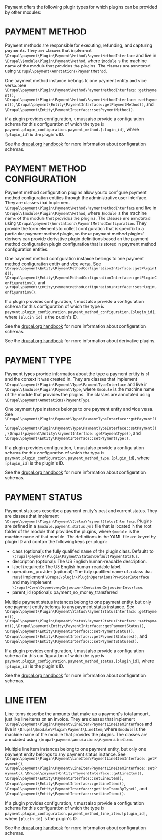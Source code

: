 Payment offers the following plugin types for which plugins can be provided by
other modules:

PAYMENT METHOD
==============
Payment methods are responsible for executing, refunding, and capturing
payments. They are classes that implement
`\Drupal\payment\Plugin\Payment\Method\PaymentMethodInterface` and live in
`\Drupal\$module\Plugin\Payment\Method`, where `$module` is the machine name of
the module that provides the plugins. The classes are annotated using
`\Drupal\payment\Annotations\PaymentMethod`.

One payment method instance belongs to one payment entity and vice versa. See
`\Drupal\payment\Plugin\Payment\Method\PaymentMethodInterface::getPayment()`,
`\Drupal\payment\Plugin\Payment\Method\PaymentMethodInterface::setPayment()`,
`\Drupal\payment\Entity\PaymentInterface::getPaymentMethod()`, and
`\Drupal\payment\Entity\PaymentInterface::setPaymentMethod()`.

If a plugin provides configuration, it must also provide a configuration schema
for this configuration of which the type is
`payment.plugin_configuration.payment_method.[plugin_id]`, where `[plugin_id]` 
is the plugin's ID.

See the [drupal.org handbook](https://www.drupal.org/node/1905070) for more 
information about configuration schemas.

PAYMENT METHOD CONFIGURATION
=============================
Payment method configuration plugins allow you to configure payment method
configuration entities through the administrative user interface. They are
classes that implement
`\Drupal\payment\Plugin\Payment\Method\PaymentMethodInterface` and live in
`\Drupal\$module\Plugin\Payment\Method`, where `$module` is the machine name of 
the module that provides the plugins. The classes are annotated using
`\Drupal\payment\Annotations\PaymentMethodConfiguration`. They provide the form
elements to collect configuration that is specific to a particular payment
method plugin, so those payment method plugins' derivers can provide derivative
plugin definitions based on the payment method configuration plugin
configuration that is stored in payment method configuration entities.

One payment method configuration instance belongs to one payment method
configuration entity and vice versa. See
`\Drupal\payment\Entity\PaymentMethodConfigurationInterface::getPluginId()`,
`\Drupal\payment\Entity\PaymentMethodConfigurationInterface::getPluginConfiguration()`,
and
`\Drupal\payment\Entity\PaymentMethodConfigurationInterface::setPluginConfiguration()`.

If a plugin provides configuration, it must also provide a configuration schema
for this configuration of which the type is
`payment.plugin_configuration.payment_method_configuration.[plugin_id]`, where
`[plugin_id]` is the plugin's ID.

See the [drupal.org handbook](https://www.drupal.org/node/1905070) for more 
information about configuration schemas.

See the [drupal.org handbook](https://www.drupal.org/node/1653226) for more 
information about derivative plugins.

PAYMENT TYPE
============
Payment types provide information about the type a payment entity is of and the
context it was created in. They are classes that implement
`\Drupal\payment\Plugin\Payment\Type\PaymentTypeInterface` and live in
`\Drupal\$module\Plugin\Payment\Type`, where `$module` is the machine name of 
the module that provides the plugins. The classes are annotated using
`\Drupal\payment\Annotations\PaymentType`.

One payment type instance belongs to one payment entity and vice versa. See
`\Drupal\payment\Plugin\Payment\Type\PaymentTypeInterface::getPayment()`,
`\Drupal\payment\Plugin\Payment\Type\PaymentTypeInterface::setPayment()`,
`\Drupal\payment\Entity\PaymentInterface::getPaymentType()`, and
`\Drupal\payment\Entity\PaymentInterface::setPaymentType()`.

If a plugin provides configuration, it must also provide a configuration schema
for this configuration of which the type is
`payment.plugin_configuration.payment_method_type.[plugin_id]`, where 
`[plugin_id]` is the plugin's ID.

See the [drupal.org handbook](https://www.drupal.org/node/1905070) for more 
information about configuration schemas.

PAYMENT STATUS
==============
Payment statuses describe a payment entity's past and current status. They are
classes that implement
`\Drupal\payment\Plugin\Payment\Status\PaymentStatusInterface`. Plugins are
defined in a `$module.payment.status.yml` file that is located in the root
folder of the module that provides the plugins, where `$module` is the machine 
name of that module. The definitions in the YAML file are keyed by plugin ID 
and contain the following keys per plugin:
- class (optional): the fully qualified name of the plugin class. Defaults to
  `\Drupal\payment\Plugin\Payment\Status\DefaultPaymentStatus`.
- description (optional): The US English human-readable description.
- label (required): The US English human-readable label.
- operations_provider (optional): The fully qualified name of a class that must
  implement `\Drupal\plugin\PluginOperationsProviderInterface` and may implement 
  `\Drupal\Core\DependencyInjection\ContainerInjectionInterface`.
- parent_id (optional): payment_no_money_transferred

Multiple payment status instances belong to one payment entity, but only one
payment entity belongs to any payment status instance. See
`\Drupal\payment\Plugin\Payment\Status\PaymentStatusInterface::getPayment()`,
`\Drupal\payment\Plugin\Payment\Status\PaymentStatusInterface::setPayment()`,
`\Drupal\payment\Entity\PaymentInterface::getPaymentStatus()`,
`\Drupal\payment\Entity\PaymentInterface::setPaymentStatus()`,
`\Drupal\payment\Entity\PaymentInterface::getPaymentStatuses()`, and
`\Drupal\payment\Entity\PaymentInterface::setPaymentStatuses()`.

If a plugin provides configuration, it must also provide a configuration schema
for this configuration of which the type is
`payment.plugin_configuration.payment_method_status.[plugin_id]`, where
`[plugin_id]` is the plugin's ID.

See the [drupal.org handbook](https://www.drupal.org/node/1905070) for more 
information about configuration schemas.

LINE ITEM
=========
Line items describe the amounts that make up a payment's total amount, just 
like line items on an invoice. They are classes that implement
`\Drupal\payment\Plugin\Payment\LineItem\PaymentLineItemInterface` and live in
`\Drupal\$module\Plugin\Payment\LineItem`, where `$module` is the machine name 
of the module that provides the plugins. The classes are annotated using
`\Drupal\payment\Annotations\PaymentLineItem`.

Multiple line item instances belong to one payment entity, but only one payment
entity belongs to any payment status instance. See
`\Drupal\payment\Plugin\Payment\LineItem\PaymentLineItemInterface::getPayment()`,
`\Drupal\payment\Plugin\Payment\LineItem\PaymentLineItemInterface::setPayment()`,
`\Drupal\payment\Entity\PaymentInterface::getLineItem()`,
`\Drupal\payment\Entity\PaymentInterface::setLineItem()`,
`\Drupal\payment\Entity\PaymentInterface::getLineItems()`,
`\Drupal\payment\Entity\PaymentInterface::getLineItemsByType()`, and
`\Drupal\payment\Entity\PaymentInterface::setLineItems()`.

If a plugin provides configuration, it must also provide a configuration schema
for this configuration of which the type is
`payment.plugin_configuration.payment_method_line_item.[plugin_id]`, where
`[plugin_id]` is the plugin's ID.

See the [drupal.org handbook](https://www.drupal.org/node/1905070) for more 
information about configuration schemas.
